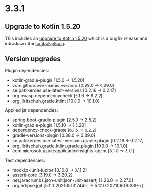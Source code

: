 # 3.3.1

## Upgrade to Kotlin 1.5.20

This includes an [upgrade to Kotlin 1.5.20](https://github.com/JetBrains/kotlin/releases/tag/v1.5.20/) which is a bugfix release and introduces the [lombok plugin](https://kotlinlang.org/docs/lombok.html).

## Version upgrades

Plugin dependencies:
- kotlin-gradle-plugin [1.5.0 -> 1.5.20]
- com.github.ben-manes.versions [0.38.0 -> 0.39.0]
- se.patrikerdes.use-latest-versions [0.2.16 -> 0.2.17]
- org.owasp.dependencycheck [6.1.6 -> 6.2.2]
- org.jlleitschuh.gradle.ktlint [10.0.0 -> 10.1.0]

Applied jar dependencies:
- spring-boot-gradle-plugin [2.5.0 -> 2.5.2]
- kotlin-gradle-plugin [1.5.10 -> 1.5.20]
- dependency-check-gradle [6.1.6 -> 6.2.2]
- gradle-versions-plugin [0.38.0 -> 0.39.0]
- se.patrikerdes.use-latest-versions.gradle.plugin [0.2.16 -> 0.2.17]
- org.jlleitschuh.gradle.ktlint.gradle.plugin [10.0.0 -> 10.1.0]
- com.microsoft.azure:applicationinsights-agent [3.1.0 -> 3.1.1]

Test dependencies:
- mockito-junit-jupiter [3.10.0 -> 3.11.2]
- assertj-core [3.19.0 -> 3.20.2]
- net.javacrumbs.json-unit:json-unit-assertj [2.26.0 -> 2.27.0]
- org.eclipse.jgit [5.11.1.202105131744-r -> 5.12.0.202106070339-r]
